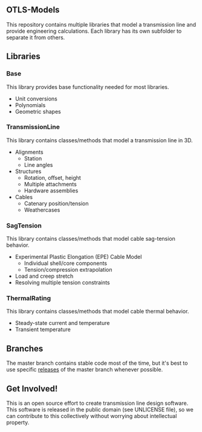 ## OTLS-Models
This repository contains multiple libraries that model a transmission line and
provide engineering calculations. Each library has its own subfolder to
separate it from others.

## Libraries
### Base
This library provides base functionality needed for most libraries.
* Unit conversions
* Polynomials
* Geometric shapes

### TransmissionLine
This library contains classes/methods that model a transmission line in 3D.
* Alignments
  * Station
  * Line angles
* Structures
  * Rotation, offset, height
  * Multiple attachments
  * Hardware assemblies
* Cables
  * Catenary position/tension
  * Weathercases

### SagTension
This library contains classes/methods that model cable sag-tension behavior.
* Experimental Plastic Elongation (EPE) Cable Model
  * Individual shell/core components
  * Tension/compression extrapolation
* Load and creep stretch
* Resolving multiple tension constraints

### ThermalRating
This library contains classes/methods that model cable thermal behavior.
* Steady-state current and temperature
* Transient temperature

## Branches
The master branch contains stable code most of the time, but it's best to use
specific [releases](https://github.com/OverheadTransmissionLineSoftware/Models/releases)
 of the master branch whenever possible.

## Get Involved!
This is an open source effort to create transmission line design software. This
software is released in the public domain (see UNLICENSE file), so we can
contribute to this collectively without worrying about intellectual property.
